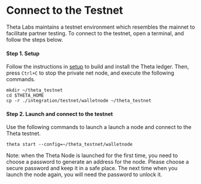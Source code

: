# Connect to the Testnet

Theta Labs maintains a testnet environment which resembles the mainnet to facilitate partner testing. To connect to the testnet, open a terminal, and follow the steps below.

#### Step 1. Setup
Follow the instructions in [setup](./setup.md) to build and install the Theta ledger. Then, press `Ctrl+C` to stop the private net node, and execute the following commands.
```
mkdir ~/theta_testnet
cd $THETA_HOME
cp -r ./integration/testnet/walletnode ~/theta_testnet
```

#### Step 2. Launch and connect to the testnet
Use the following commands to launch a launch a node and connect to the Theta testnet.
```
theta start --config=~/theta_testnet/walletnode
```
Note: when the Theta Node is launched for the first time, you need to choose a password to generate an address for the node. Please choose a secure password and keep it in a safe place. The next time when you launch the node again, you will need the password to unlock it.
